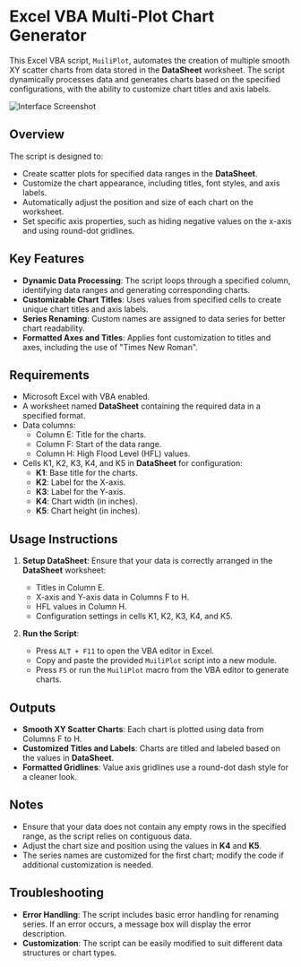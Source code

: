 # Excel VBA Multi-Plot Chart Generator

This Excel VBA script, `MuiliPlot`, automates the creation of multiple smooth XY scatter charts from data stored in the **DataSheet** worksheet. The script dynamically processes data and generates charts based on the specified configurations, with the ability to customize chart titles and axis labels.

![Interface Screenshot](![002101](https://github.com/user-attachments/assets/ce2aec80-cc88-4c2b-b645-0d85f7b1ad14)) <!-- Replace with the actual path to your image in the repository -->

## Overview

The script is designed to:
- Create scatter plots for specified data ranges in the **DataSheet**.
- Customize the chart appearance, including titles, font styles, and axis labels.
- Automatically adjust the position and size of each chart on the worksheet.
- Set specific axis properties, such as hiding negative values on the x-axis and using round-dot gridlines.

## Key Features

- **Dynamic Data Processing**: The script loops through a specified column, identifying data ranges and generating corresponding charts.
- **Customizable Chart Titles**: Uses values from specified cells to create unique chart titles and axis labels.
- **Series Renaming**: Custom names are assigned to data series for better chart readability.
- **Formatted Axes and Titles**: Applies font customization to titles and axes, including the use of "Times New Roman".

## Requirements

- Microsoft Excel with VBA enabled.
- A worksheet named **DataSheet** containing the required data in a specified format.
- Data columns: 
  - Column E: Title for the charts.
  - Column F: Start of the data range.
  - Column H: High Flood Level (HFL) values.
- Cells K1, K2, K3, K4, and K5 in **DataSheet** for configuration:
  - **K1**: Base title for the charts.
  - **K2**: Label for the X-axis.
  - **K3**: Label for the Y-axis.
  - **K4**: Chart width (in inches).
  - **K5**: Chart height (in inches).

## Usage Instructions

1. **Setup DataSheet**: Ensure that your data is correctly arranged in the **DataSheet** worksheet:
   - Titles in Column E.
   - X-axis and Y-axis data in Columns F to H.
   - HFL values in Column H.
   - Configuration settings in cells K1, K2, K3, K4, and K5.

2. **Run the Script**:
   - Press `ALT + F11` to open the VBA editor in Excel.
   - Copy and paste the provided `MuiliPlot` script into a new module.
   - Press `F5` or run the `MuiliPlot` macro from the VBA editor to generate charts.

## Outputs

- **Smooth XY Scatter Charts**: Each chart is plotted using data from Columns F to H.
- **Customized Titles and Labels**: Charts are titled and labeled based on the values in **DataSheet**.
- **Formatted Gridlines**: Value axis gridlines use a round-dot dash style for a cleaner look.

## Notes

- Ensure that your data does not contain any empty rows in the specified range, as the script relies on contiguous data.
- Adjust the chart size and position using the values in **K4** and **K5**.
- The series names are customized for the first chart; modify the code if additional customization is needed.

## Troubleshooting

- **Error Handling**: The script includes basic error handling for renaming series. If an error occurs, a message box will display the error description.
- **Customization**: The script can be easily modified to suit different data structures or chart types.


